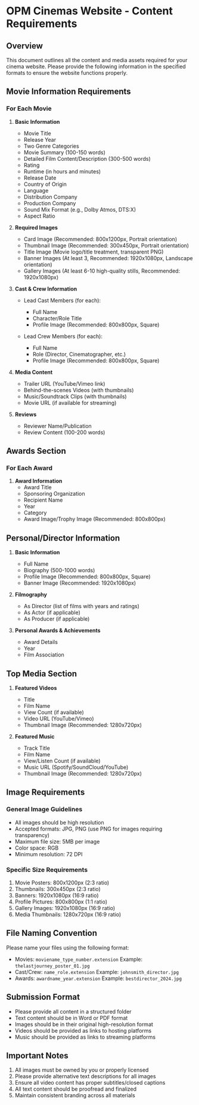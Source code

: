 # OPM Cinemas Website - Content Requirements

## Overview
This document outlines all the content and media assets required for your cinema website. Please provide the following information in the specified formats to ensure the website functions properly.

## Movie Information Requirements

### For Each Movie
1. **Basic Information**
   - Movie Title
   - Release Year
   - Two Genre Categories
   - Movie Summary (100-150 words)
   - Detailed Film Content/Description (300-500 words)
   - Rating
   - Runtime (in hours and minutes)
   - Release Date
   - Country of Origin
   - Language
   - Distribution Company
   - Production Company
   - Sound Mix Format (e.g., Dolby Atmos, DTS:X)
   - Aspect Ratio

2. **Required Images**
   - Card Image (Recommended: 800x1200px, Portrait orientation)
   - Thumbnail Image (Recommended: 300x450px, Portrait orientation)
   - Title Image (Movie logo/title treatment, transparent PNG)
   - Banner Images (At least 3, Recommended: 1920x1080px, Landscape orientation)
   - Gallery Images (At least 6-10 high-quality stills, Recommended: 1920x1080px)

3. **Cast & Crew Information**
   - Lead Cast Members (for each):
     * Full Name
     * Character/Role Title
     * Profile Image (Recommended: 800x800px, Square)

   - Lead Crew Members (for each):
     * Full Name
     * Role (Director, Cinematographer, etc.)
     * Profile Image (Recommended: 800x800px, Square)

4. **Media Content**
   - Trailer URL (YouTube/Vimeo link)
   - Behind-the-scenes Videos (with thumbnails)
   - Music/Soundtrack Clips (with thumbnails)
   - Movie URL (if available for streaming)

5. **Reviews**
   - Reviewer Name/Publication
   - Review Content (100-200 words)

## Awards Section

### For Each Award
1. **Award Information**
   - Award Title
   - Sponsoring Organization
   - Recipient Name
   - Year
   - Category
   - Award Image/Trophy Image (Recommended: 800x800px)

## Personal/Director Information

1. **Basic Information**
   - Full Name
   - Biography (500-1000 words)
   - Profile Image (Recommended: 800x800px, Square)
   - Banner Image (Recommended: 1920x1080px)

2. **Filmography**
   - As Director (list of films with years and ratings)
   - As Actor (if applicable)
   - As Producer (if applicable)

3. **Personal Awards & Achievements**
   - Award Details
   - Year
   - Film Association

## Top Media Section

1. **Featured Videos**
   - Title
   - Film Name
   - View Count (if available)
   - Video URL (YouTube/Vimeo)
   - Thumbnail Image (Recommended: 1280x720px)

2. **Featured Music**
   - Track Title
   - Film Name
   - View/Listen Count (if available)
   - Music URL (Spotify/SoundCloud/YouTube)
   - Thumbnail Image (Recommended: 1280x720px)

## Image Requirements

### General Image Guidelines
- All images should be high resolution
- Accepted formats: JPG, PNG (use PNG for images requiring transparency)
- Maximum file size: 5MB per image
- Color space: RGB
- Minimum resolution: 72 DPI

### Specific Size Requirements
1. Movie Posters: 800x1200px (2:3 ratio)
2. Thumbnails: 300x450px (2:3 ratio)
3. Banners: 1920x1080px (16:9 ratio)
4. Profile Pictures: 800x800px (1:1 ratio)
5. Gallery Images: 1920x1080px (16:9 ratio)
6. Media Thumbnails: 1280x720px (16:9 ratio)

## File Naming Convention
Please name your files using the following format:
- Movies: `moviename_type_number.extension`
  Example: `thelastjourney_poster_01.jpg`
- Cast/Crew: `name_role.extension`
  Example: `johnsmith_director.jpg`
- Awards: `awardname_year.extension`
  Example: `bestdirector_2024.jpg`

## Submission Format
- Please provide all content in a structured folder
- Text content should be in Word or PDF format
- Images should be in their original high-resolution format
- Videos should be provided as links to hosting platforms
- Music should be provided as links to streaming platforms

## Important Notes
1. All images must be owned by you or properly licensed
2. Please provide alternative text descriptions for all images
3. Ensure all video content has proper subtitles/closed captions
4. All text content should be proofread and finalized
5. Maintain consistent branding across all materials 